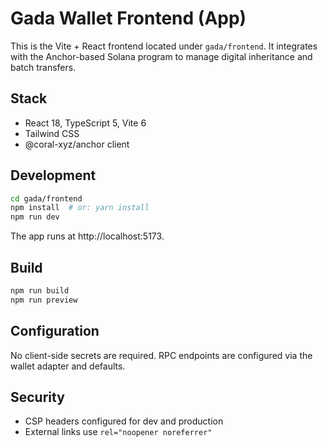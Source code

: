 # Gada Wallet Frontend (App)

This is the Vite + React frontend located under `gada/frontend`. It integrates with the Anchor-based Solana program to manage digital inheritance and batch transfers.

## Stack
- React 18, TypeScript 5, Vite 6
- Tailwind CSS
- @coral-xyz/anchor client

## Development
```bash
cd gada/frontend
npm install  # or: yarn install
npm run dev
```
The app runs at http://localhost:5173.

## Build
```bash
npm run build
npm run preview
```

## Configuration
No client-side secrets are required. RPC endpoints are configured via the wallet adapter and defaults.

## Security
- CSP headers configured for dev and production
- External links use `rel="noopener noreferrer"`
